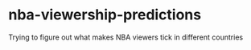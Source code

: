 # nba-viewership-predictions
Trying to figure out what makes NBA viewers tick in different countries
